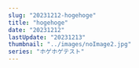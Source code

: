 ```yaml
---
slug: "20231212-hogehoge"
title: "hogehoge"
date: "20231212"
lastUpdate: "20231213"
thumbnail: "../images/noImage2.jpg"
series: "ホゲホゲテスト"
---
```

